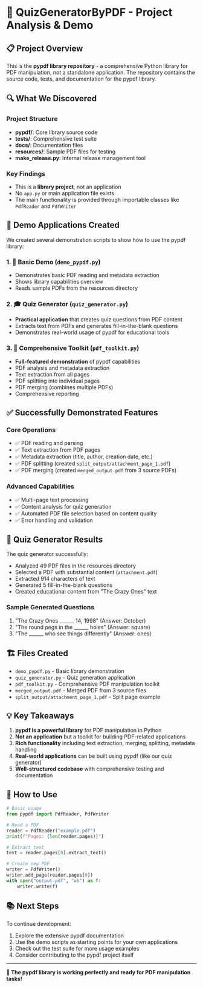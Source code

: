 # 🎯 QuizGeneratorByPDF - Project Analysis & Demo

## 📋 Project Overview

This is the **pypdf library repository** - a comprehensive Python library for PDF manipulation, not a standalone application. The repository contains the source code, tests, and documentation for the pypdf library.

## 🔍 What We Discovered

### Project Structure

- **pypdf/**: Core library source code
- **tests/**: Comprehensive test suite
- **docs/**: Documentation files
- **resources/**: Sample PDF files for testing
- **make_release.py**: Internal release management tool

### Key Findings

- This is a **library project**, not an application
- No `app.py` or main application file exists
- The main functionality is provided through importable classes like `PdfReader` and `PdfWriter`

## 🚀 Demo Applications Created

We created several demonstration scripts to show how to use the pypdf library:

### 1. 📖 Basic Demo (`demo_pypdf.py`)

- Demonstrates basic PDF reading and metadata extraction
- Shows library capabilities overview
- Reads sample PDFs from the resources directory

### 2. 🎓 Quiz Generator (`quiz_generator.py`)

- **Practical application** that creates quiz questions from PDF content
- Extracts text from PDFs and generates fill-in-the-blank questions
- Demonstrates real-world usage of pypdf for educational tools

### 3. 🔧 Comprehensive Toolkit (`pdf_toolkit.py`)

- **Full-featured demonstration** of pypdf capabilities
- PDF analysis and metadata extraction
- Text extraction from all pages
- PDF splitting into individual pages
- PDF merging (combines multiple PDFs)
- Comprehensive reporting

## ✅ Successfully Demonstrated Features

### Core Operations

- ✅ PDF reading and parsing
- ✅ Text extraction from PDF pages
- ✅ Metadata extraction (title, author, creation date, etc.)
- ✅ PDF splitting (created `split_output/attachment_page_1.pdf`)
- ✅ PDF merging (created `merged_output.pdf` from 3 source PDFs)

### Advanced Capabilities

- ✅ Multi-page text processing
- ✅ Content analysis for quiz generation
- ✅ Automated PDF file selection based on content quality
- ✅ Error handling and validation

## 🎊 Quiz Generator Results

The quiz generator successfully:

- Analyzed 49 PDF files in the resources directory
- Selected a PDF with substantial content (`attachment.pdf`)
- Extracted 914 characters of text
- Generated 5 fill-in-the-blank questions
- Created educational content from "The Crazy Ones" text

### Sample Generated Questions

1. "The Crazy Ones ______ 14, 1998" (Answer: October)
2. "The round pegs in the ______ holes" (Answer: square)
3. "The ______ who see things differently" (Answer: ones)

## 🏗️ Files Created

- `demo_pypdf.py` - Basic library demonstration
- `quiz_generator.py` - Quiz generation application
- `pdf_toolkit.py` - Comprehensive PDF manipulation toolkit
- `merged_output.pdf` - Merged PDF from 3 source files
- `split_output/attachment_page_1.pdf` - Split page example

## 💡 Key Takeaways

1. **pypdf is a powerful library** for PDF manipulation in Python
2. **Not an application** but a toolkit for building PDF-related applications
3. **Rich functionality** including text extraction, merging, splitting, metadata handling
4. **Real-world applications** can be built using pypdf (like our quiz generator)
5. **Well-structured codebase** with comprehensive testing and documentation

## 🎯 How to Use

```python
# Basic usage
from pypdf import PdfReader, PdfWriter

# Read a PDF
reader = PdfReader("example.pdf")
print(f"Pages: {len(reader.pages)}")

# Extract text
text = reader.pages[0].extract_text()

# Create new PDF
writer = PdfWriter()
writer.add_page(reader.pages[0])
with open("output.pdf", "wb") as f:
    writer.write(f)
```

## 📚 Next Steps

To continue development:

1. Explore the extensive pypdf documentation
2. Use the demo scripts as starting points for your own applications
3. Check out the test suite for more usage examples
4. Consider contributing to the pypdf project itself

---
**🎉 The pypdf library is working perfectly and ready for PDF manipulation tasks!**
